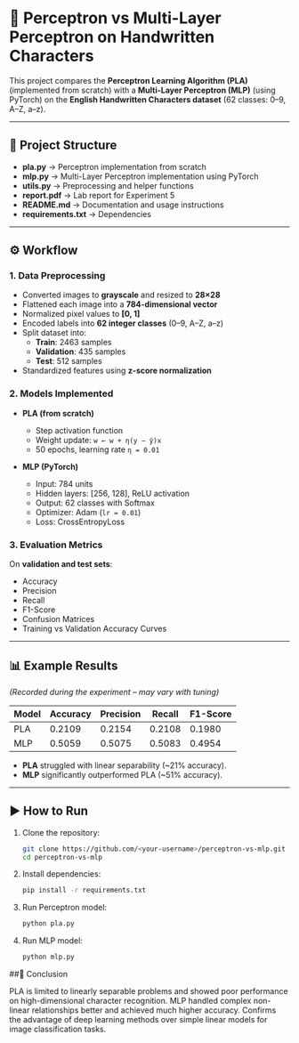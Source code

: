 # 🤖 Perceptron vs Multi-Layer Perceptron on Handwritten Characters

This project compares the **Perceptron Learning Algorithm (PLA)** (implemented from scratch) with a **Multi-Layer Perceptron (MLP)** (using PyTorch) on the **English Handwritten Characters dataset** (62 classes: 0–9, A–Z, a–z).

---

## 📂 Project Structure
- **pla.py** → Perceptron implementation from scratch  
- **mlp.py** → Multi-Layer Perceptron implementation using PyTorch  
- **utils.py** → Preprocessing and helper functions  
- **report.pdf** → Lab report for Experiment 5  
- **README.md** → Documentation and usage instructions  
- **requirements.txt** → Dependencies  

---

## ⚙️ Workflow

### 1. Data Preprocessing
- Converted images to **grayscale** and resized to **28×28**  
- Flattened each image into a **784-dimensional vector**  
- Normalized pixel values to **[0, 1]**  
- Encoded labels into **62 integer classes** (0–9, A–Z, a–z)  
- Split dataset into:  
  - **Train**: 2463 samples  
  - **Validation**: 435 samples  
  - **Test**: 512 samples  
- Standardized features using **z-score normalization**  

### 2. Models Implemented
- **PLA (from scratch)**  
  - Step activation function  
  - Weight update: `w ← w + η(y − ŷ)x`  
  - 50 epochs, learning rate `η = 0.01`  

- **MLP (PyTorch)**  
  - Input: 784 units  
  - Hidden layers: [256, 128], ReLU activation  
  - Output: 62 classes with Softmax  
  - Optimizer: Adam (`lr = 0.01`)  
  - Loss: CrossEntropyLoss  

### 3. Evaluation Metrics
On **validation and test sets**:
- Accuracy  
- Precision  
- Recall  
- F1-Score  
- Confusion Matrices  
- Training vs Validation Accuracy Curves  

---

## 📊 Example Results
*(Recorded during the experiment – may vary with tuning)*  

| Model | Accuracy | Precision | Recall | F1-Score |
|-------|----------|-----------|--------|----------|
| PLA   | 0.2109   | 0.2154    | 0.2108 | 0.1980   |
| MLP   | 0.5059   | 0.5075    | 0.5083 | 0.4954   |

- **PLA** struggled with linear separability (~21% accuracy).  
- **MLP** significantly outperformed PLA (~51% accuracy).  

---

## ▶️ How to Run
1. Clone the repository:  
   ```bash
   git clone https://github.com/<your-username>/perceptron-vs-mlp.git
   cd perceptron-vs-mlp
2. Install dependencies:
    ```bash
   pip install -r requirements.txt
3. Run Perceptron model:
    ```bash
    python pla.py
4. Run MLP model:
    ```bash
    python mlp.py

##🏁 Conclusion

PLA is limited to linearly separable problems and showed poor performance on high-dimensional character recognition.
MLP handled complex non-linear relationships better and achieved much higher accuracy.
Confirms the advantage of deep learning methods over simple linear models for image classification tasks.
